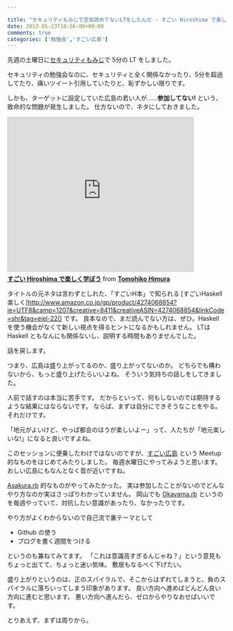 ```yaml
---

title: "セキュリティもみじで空気読めてないLTをしたんだ - すごい Hiroshima で楽しく学ぼう"
date: 2013-05-23T10:56:00+09:00
comments: true
categories: ['勉強会','すごい広島']
---
```


先週の土曜日に[セキュリティもみじ](https://sites.google.com/site/secmomiji/secmomiji24)で 5分の LT をしました。

セキュリティの勉強会なのに、セキュリティと全く関係なかったり、5分を超過してたり、痛いツイート引用していたりと、恥ずかしい限りです。

しかも、ターゲットに設定していた広島の若い人が……**参加してない!** という、致命的な問題が発生しました。
仕方ないので、ネタにしておきました。

<iframe src="http://www.slideshare.net/slideshow/embed_code/21713029" width="427" height="356" frameborder="0" marginwidth="0" marginheight="0" scrolling="no" style="border:1px solid #CCC;border-width:1px 1px 0;margin-bottom:5px" allowfullscreen webkitallowfullscreen mozallowfullscreen> </iframe> <div style="margin-bottom:5px"> <strong> <a href="http://www.slideshare.net/TomohikoHimura/hiroshima-21713029" title="すごい Hiroshima で 楽しく学ぼう" target="_blank">すごい Hiroshima で楽しく学ぼう</a> </strong> from <strong><a href="http://www.slideshare.net/TomohikoHimura" target="_blank">Tomohiko Himura</a></strong> </div>

タイトルの元ネタは言わずとしれた、「すごいH本」で知られる [すごいHaskell 楽しく]http://www.amazon.co.jp/gp/product/4274068854?ie=UTF8&camp=1207&creative=8411&creativeASIN=4274068854&linkCode=shr&tag=eiel-22() です。
良本なので、まだ読んでない方は、ぜひ。Haskell を使う機会がなくて新しい視点を得るヒントになるかもしれません。
LTは Haskell ともなんにも関係ないし、説明する時間もありませんでした。

話を戻します。

つまり、広島は盛り上がってるのか、盛り上がってないのか。
どちらでも構わないから、もっと盛り上げたらいいよね。
そういう気持ちの話しをしてきました。

人前で話すのは本当に苦手です。
だからといって、何もしないのでは期待するような結果にはならないです。
ならば、まずは自分にできそうなことをやる。それだけです。

「地元がよいけど、やっぱ都会のほうが楽しいよー」って、人たちが「地元楽しいな!」になると良いですよね。

このセッションに便乗したわけではないのですが、[すごい広島](http://great-h.github.io/) という Meetup 的なものをはじめてみたりしました。
毎週水曜日にやってみようと思います。
おしい広島にもなんとなく音が近いですね。

[Asakura.rb](http://qwik.jp/asakusarb/) 的なものがやってみたかった。
実は参加したことがないのでどんなやり方なのか実はさっぱりわかっていません。
岡山でも [Okayama.rb](https://ishikitakai.com/groups/10) というのを毎週やっていて、対抗したい意識があったり、なかったりです。

やり方がよくわからないので自己流で裏テーマとして

* Github の使う
* ブログを書く週間をつける

というのも兼ねてみてます。
「これは意識高すぎるんじゃね？」という意見もちょっと出てて、ちょっと迷い気味。
敷居もなるべく下げたい。

盛り上がりというのは、正のスパイラルで、そこからはずれてしまうと、負のスパイラルに落ちいってしまう印象があります。
良い方向へ進めばどんどん良い方向に進むと思います。
悪い方向へ進んだら、ゼロからやりなおせばいいです。

とりあえず、まずは周りから。
